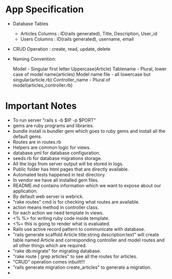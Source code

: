 # App Specification

* Database Tables
  * Articles
    Columns : ID(rails generated), Title, Description, User_id
  * Users
    Columns : ID(rails generated), username, email
  
* CRUD Operation : create, read, update, delete
 
* Naming Convention:
  
  Model - Singular first letter Uppercase(Article)
  Tablename - Plural, lower case of model name(articles)
  Model name file - all lowercase but singular(article.rb)
  Controller_name - Plural of model(articles_controller.rb)



# Important Notes

* To run server "rails s -b  $IP -p $PORT" 
* gems are ruby programs and libraries.
* bundle install is bundler gem which goes to ruby gems and install all the default gems.
* Routes are in routes.rb
* Helpers are common logic for views.
* database.yml for database configuration.
* seeds.rb for database migrations storage.
* All the logs from server output will be stored in logs.
* Public folder has html pages that are directly available.
* Automated tests happened in test directory.
* In vendor we have all installed gem files.
* README.md contains information which we want to expose about our application.
* By default web server is webrick.
* "rake routes" cmd is for checking what routes are available.
* action means method in controller class.
* for each action we need template in views.
* <% %> for writing ruby code inside template.
* <%= this is going to render what is evaluated.
* Rails use active record pattern to communicate with database.
* "rails generate scaffold Article title:string description:text" will create table named Article and corresponding controller and model routes and all other things which are required.
* "rake db:migrate" for migrating database.
* "rake route | grep articles" to see all the routes for articles.
* "CRUD" operation comes inbuilt!!!
* "rails generate migration create_articles" to generate a migration.
* 


